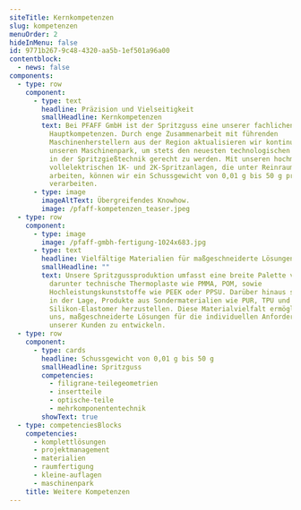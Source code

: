 ```yaml
---
siteTitle: Kernkompetenzen
slug: kompetenzen
menuOrder: 2
hideInMenu: false
id: 9771b267-9c48-4320-aa5b-1ef501a96a00
contentblock:
  - news: false
components:
  - type: row
    component:
      - type: text
        headline: Präzision und Vielseitigkeit
        smallHeadline: Kernkompetenzen
        text: Bei PFAFF GmbH ist der Spritzguss eine unserer fachlichen
          Hauptkompetenzen. Durch enge Zusammenarbeit mit führenden
          Maschinenherstellern aus der Region aktualisieren wir kontinuierlich
          unseren Maschinenpark, um stets den neuesten technologischen Standards
          in der Spritzgießtechnik gerecht zu werden. Mit unseren hochmodernen
          vollelektrischen 1K- und 2K-Spritzanlagen, die unter Reinraumklasse 7
          arbeiten, können wir ein Schussgewicht von 0,01 g bis 50 g präzise
          verarbeiten.
      - type: image
        imageAltText: Ü﻿bergreifendes Knowhow.
        image: /pfaff-kompetenzen_teaser.jpeg
  - type: row
    component:
      - type: image
        image: /pfaff-gmbh-fertigung-1024x683.jpg
      - type: text
        headline: Vielfältige Materialien für maßgeschneiderte Lösungen
        smallHeadline: ""
        text: Unsere Spritzgussproduktion umfasst eine breite Palette von Materialien,
          darunter technische Thermoplaste wie PMMA, POM, sowie
          Hochleistungskunststoffe wie PEEK oder PPSU. Darüber hinaus sind wir
          in der Lage, Produkte aus Sondermaterialien wie PUR, TPU und
          Silikon-Elastomer herzustellen. Diese Materialvielfalt ermöglicht es
          uns, maßgeschneiderte Lösungen für die individuellen Anforderungen
          unserer Kunden zu entwickeln.
  - type: row
    component:
      - type: cards
        headline: Schussgewicht von 0,01 g bis 50 g
        smallHeadline: Spritzguss
        competencies:
          - filigrane-teilegeometrien
          - insertteile
          - optische-teile
          - mehrkomponententechnik
        showText: true
  - type: competenciesBlocks
    competencies:
      - komplettlösungen
      - projektmanagement
      - materialien
      - raumfertigung
      - kleine-auflagen
      - maschinenpark
    title: Weitere Kompetenzen
---
```

